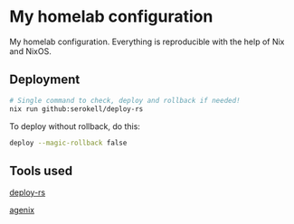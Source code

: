 # My homelab configuration

My homelab configuration. Everything is reproducible with the help of Nix and NixOS.

## Deployment

```sh
# Single command to check, deploy and rollback if needed!
nix run github:serokell/deploy-rs
```

To deploy without rollback, do this:

```sh
deploy --magic-rollback false
```

## Tools used

[deploy-rs](https://github.com/serokell/deploy-rs)

[agenix](https://github.com/ryantm/agenix)
